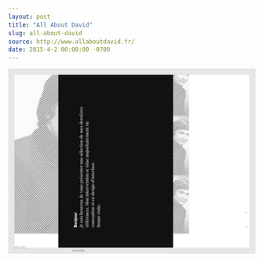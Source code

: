 ```yaml
---
layout: post
title: "All About David"
slug: all-about-david
source: http://www.allaboutdavid.fr/
date: 2015-4-2 00:00:00 -0700
---
```


<img src="/assets/img/screenshots/all-about-david.jpg">
